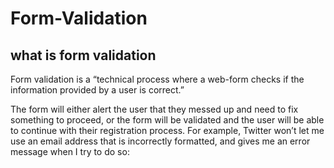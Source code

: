 # Form-Validation

## what is form validation

Form validation is a “technical process where a web-form checks if the information provided by a user is correct.”

The form will either alert the user that they messed up and need to fix something to proceed, or the form will be validated and the user will be able to continue with their registration process. For example, Twitter won’t let me use an email address that is incorrectly formatted, and gives me an error message when I try to do so:
